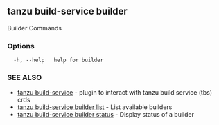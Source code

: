 ## tanzu build-service builder

Builder Commands

### Options

```
  -h, --help   help for builder
```

### SEE ALSO

* [tanzu build-service](tanzu_build-service.md)	 - plugin to interact with tanzu build service (tbs) crds
* [tanzu build-service builder list](tanzu_build-service_builder_list.md)	 - List available builders
* [tanzu build-service builder status](tanzu_build-service_builder_status.md)	 - Display status of a builder

